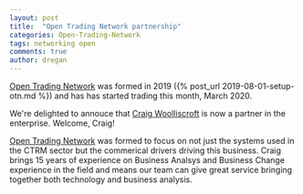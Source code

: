 ```yaml
---
layout: post
title:  "Open Trading Network partnership"
categories: Open-Trading-Network
tags: networking open
comments: true
author: dregan
---
```


[Open Trading Network] was formed in 2019 ({% post_url 2019-08-01-setup-otn.md %}) and has has started trading this month, March 2020.

We're delighted to annouce that [Craig Woolliscroft] is now a partner in the enterprise. Welcome, Craig! 

<!--more-->

[Open Trading Network] was formed to focus on not just the systems used in the CTRM sector but the commerical drivers driving this business. Craig brings 15 years of experience on Business Analsys and Business Change experience in the field and means our team can give great service bringing together both technology and business analysis.

[Open Trading Network]: ({{site.url}})
[Craig Woolliscroft]: (https://www.linkedin.com/in/craig-woolliscroft-8122109/)
